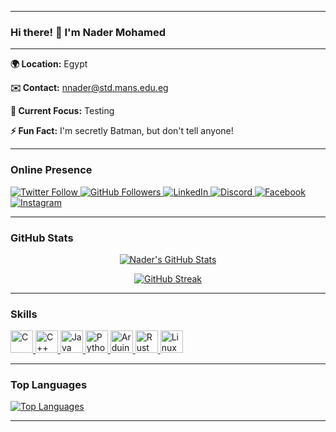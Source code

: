 

---

### Hi there! 👋 I'm Nader Mohamed

---

**🌍 Location:** Egypt

**✉️ Contact:** [nnader@std.mans.edu.eg](mailto:nnader@std.mans.edu.eg)

**🧠 Current Focus:** Testing

**⚡ Fun Fact:** I'm secretly Batman, but don't tell anyone!

---

### Online Presence

<p align="left">
  <a href="https://twitter.com/Nader_Moh325" target="_blank" rel="noreferrer">
    <img src="https://img.shields.io/twitter/follow/Nader_Moh325?logo=twitter&style=for-the-badge&color=0891b2&labelColor=1c1917" alt="Twitter Follow" />
  </a>
  <a href="https://github.com/NaderMohamed325" target="_blank" rel="noreferrer">
    <img src="https://img.shields.io/github/followers/NaderMohamed325?logo=github&style=for-the-badge&color=0891b2&labelColor=1c1917" alt="GitHub Followers" />
  </a>
  <a href="https://www.linkedin.com/in/nader-mohamed-b85531234" target="_blank" rel="noreferrer">
    <img src="https://img.shields.io/badge/LinkedIn-Connect-blue?style=for-the-badge&logo=linkedin" alt="LinkedIn" />
  </a>
  <a href="https://discord.com/users/607261528915181568" target="_blank" rel="noreferrer">
    <img src="https://img.shields.io/badge/Discord-Join-7289DA?style=for-the-badge&logo=discord" alt="Discord" />
  </a>
  <a href="https://www.facebook.com/Nader3250" target="_blank" rel="noreferrer">
    <img src="https://img.shields.io/badge/Facebook-Follow-1877F2?style=for-the-badge&logo=facebook" alt="Facebook" />
  </a>
  <a href="http://www.instagram.com/nader_325_0" target="_blank" rel="noreferrer">
    <img src="https://img.shields.io/badge/Instagram-Follow-E4405F?style=for-the-badge&logo=instagram" alt="Instagram" />
  </a>
</p>

---

### GitHub Stats

<p align="center">
  <a href="https://github.com/NaderMohamed325">
    <img src="https://github-readme-stats.vercel.app/api?username=NaderMohamed325&show_icons=true&theme=dark&hide_border=true&title_color=0891b2&icon_color=0891b2" alt="Nader's GitHub Stats" />
  </a>
</p>

<p align="center">
  <a href="https://git.io/streak-stats">
    <img src="https://streak-stats.demolab.com/?user=NaderMohamed325&theme=dark" alt="GitHub Streak" />
  </a>
</p>

---

### Skills

<p align="left">
  <a href="https://docs.microsoft.com/en-us/cpp/?view=msvc-170" target="_blank" rel="noreferrer">
    <img src="https://raw.githubusercontent.com/danielcranney/readme-generator/main/public/icons/skills/c-colored.svg" width="36" height="36" alt="C" />
  </a>
  <a href="https://docs.microsoft.com/en-us/cpp/?view=msvc-170" target="_blank" rel="noreferrer">
    <img src="https://raw.githubusercontent.com/danielcranney/readme-generator/main/public/icons/skills/cplusplus-colored.svg" width="36" height="36" alt="C++" />
  </a>
  <a href="https://www.oracle.com/java/" target="_blank" rel="noreferrer">
    <img src="https://raw.githubusercontent.com/danielcranney/readme-generator/main/public/icons/skills/java-colored.svg" width="36" height="36" alt="Java" />
  </a>
  <a href="https://www.python.org/" target="_blank" rel="noreferrer">
    <img src="https://raw.githubusercontent.com/danielcranney/readme-generator/main/public/icons/skills/python-colored.svg" width="36" height="36" alt="Python" />
  </a>
  <a href="https://store.arduino.cc/" target="_blank" rel="noreferrer">
    <img src="https://raw.githubusercontent.com/danielcranney/readme-generator/main/public/icons/skills/arduino-colored.svg" width="36" height="36" alt="Arduino" />
  </a>
  <a href="https://www.rust-lang.org/" target="_blank" rel="noreferrer">
    <img src="https://raw.githubusercontent.com/danielcranney/readme-generator/main/public/icons/skills/rust-colored.svg" width="36" height="36" alt="Rust" />
  </a>
  <a href="https://www.kernel.org/" target="_blank" rel="noreferrer">
    <img src="https://raw.githubusercontent.com/danielcranney/readme-generator/main/public/icons/skills/linux-colored.svg" width="36" height="36" alt="Linux" />
  </a>

</p>

---

### Top Languages

<p align="left">
  <a href="https://github.com/NaderMohamed325">
    <img src="https://github-readme-stats.vercel.app/api/top-langs/?username=NaderMohamed325&langs_count=10&title_color=0891b2&text_color=ffffff&icon_color=0891b2&bg_color=1c1917&hide_border=true&locale=en&custom_title=Top%20%Languages" alt="Top Languages" />
  </a>
</p>

---

